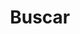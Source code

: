 ---
title: "Buscar"
slug: "search"
layout: "search"
outputs:
    - html
    - json
menu:
    main:
        weight: 10
        params: 
            icon: search
---